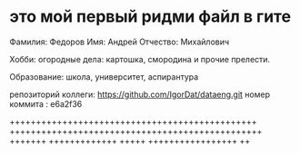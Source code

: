 # это мой первый ридми файл в гите
Фамилия: Федоров
Имя: Андрей
Отчество: Михайлович 

Хобби: огородные дела: картошка, смородина и прочие прелести.

Образование: школа, университет, аспирантура

репозиторий коллеги: https://github.com/IgorDat/dataeng.git
номер коммита : e6a2f36



+++++++++++++++++++++++++++++++++++++++++++++++
++++++++++++++++++++++++++++++++++++++++++++++++
+++++++  +++++++++++++ +++++ +++++++++++++++++ ++
